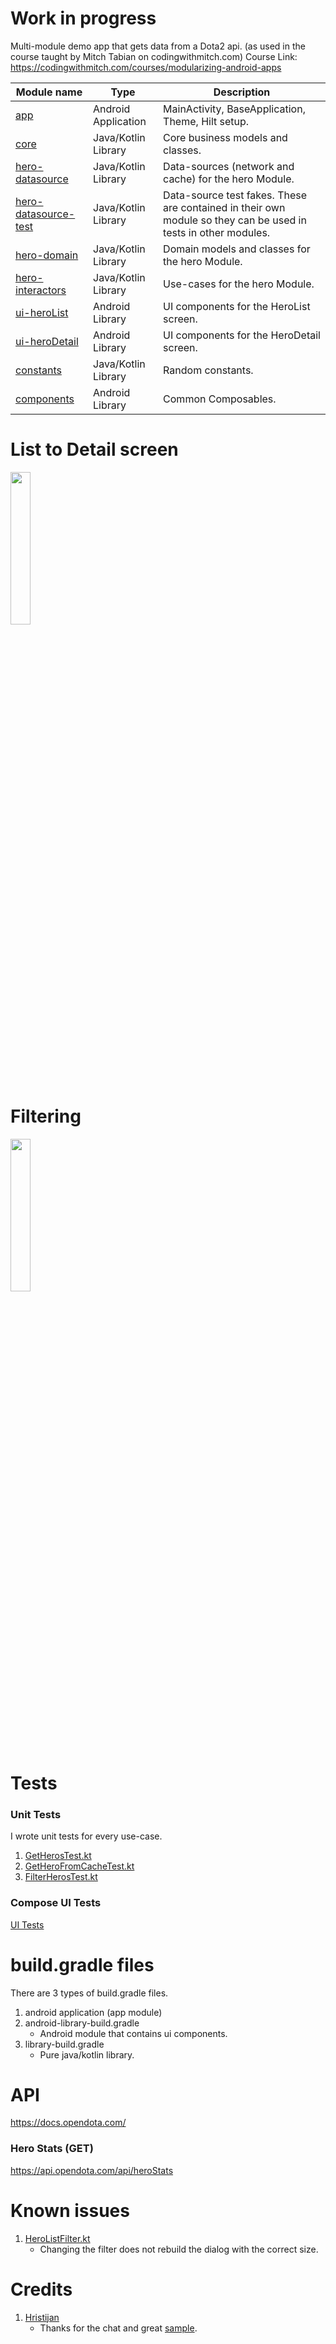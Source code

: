 # Work in progress
Multi-module demo app that gets data from a Dota2 api. (as used in the course taught by Mitch Tabian on codingwithmitch.com)
Course Link: https://codingwithmitch.com/courses/modularizing-android-apps

| Module name        | Type                 | Description                                                      |
| -------------      | -------------        | -------------                                                    |
| [app](/app/)                | Android Application  | MainActivity, BaseApplication, Theme, Hilt setup.                |
| [core](/core/)               | Java/Kotlin Library  | Core business models and classes.                                |
| [hero-datasource](/hero/hero-datasource/)    | Java/Kotlin Library  | Data-sources (network and cache) for the hero Module.            |
| [hero-datasource-test](/hero/hero-datasource-test/)    | Java/Kotlin Library  | Data-source test fakes. These are contained in their own module so they can be used in tests in other modules.            |
| [hero-domain  ](/hero/hero-domain/)        | Java/Kotlin Library  | Domain models and classes for the hero Module.                   |
| [hero-interactors ](/hero/hero-interactors/)   | Java/Kotlin Library  | Use-cases for the hero Module.                                   |
| [ui-heroList](/ui-heroList/)        | Android Library      | UI components for the HeroList screen.                           |
| [ui-heroDetail](/ui-heroDetail/)      | Android Library      | UI components for the HeroDetail screen.                         |
| [constants](/constants/)          | Java/Kotlin Library  | Random constants.                                                |
| [components](/components/)         | Android Library      | Common Composables.                                              |


# List to Detail screen
<img src="https://github.com/mitchtabian/Dota-Info/blob/master/art/demo1.gif" width="25%">

# Filtering
<img src="https://github.com/mitchtabian/Dota-Info/blob/master/art/demo2.gif" width="25%">

# Tests

### Unit Tests
I wrote unit tests for every use-case.
1. [GetHerosTest.kt](hero/hero-interactors/src/test/java/com/codingwithmitch/dotainfo/hero_interactors/GetHerosTest.kt)
1. [GetHeroFromCacheTest.kt](hero/hero-interactors/src/test/java/com/codingwithmitch/dotainfo/hero_interactors/GetHeroFromCacheTest.kt)
1. [FilterHerosTest.kt](hero/hero-interactors/src/test/java/com/codingwithmitch/dotainfo/hero_interactors/FilterHerosTest.kt)

### Compose UI Tests
[UI Tests](/app/src/androidTest/java/com/codingwithmitch/dotainfo/ui)

# build.gradle files
There are 3 types of build.gradle files.
1. android application (app module)
1. android-library-build.gradle
    - Android module that contains ui components.
1. library-build.gradle
    - Pure java/kotlin library.

# API
https://docs.opendota.com/

### Hero Stats (GET)
https://api.opendota.com/api/heroStats

# Known issues
1. [HeroListFilter.kt](ui-heroList/src/main/java/com/codingwithmitch/ui_herolist/components/HeroListFilter.kt)
    - Changing the filter does not rebuild the dialog with the correct size.

# Credits
1. [Hristijan](https://twitter.com/funky_muse)
    - Thanks for the chat and great [sample](https://github.com/FunkyMuse/Aurora).

















